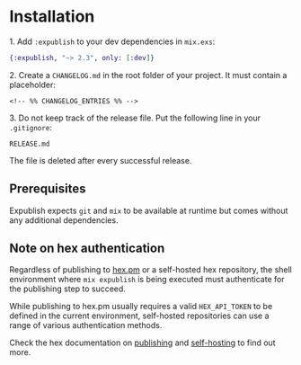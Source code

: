 # Installation

1\. Add `:expublish` to your dev dependencies in `mix.exs`:

```elixir
{:expublish, "~> 2.3", only: [:dev]}
```

2\. Create a `CHANGELOG.md` in the root folder of your project. It must contain a placeholder:

```text
<!-- %% CHANGELOG_ENTRIES %% -->
```

3\. Do not keep track of the release file. Put the following line in your `.gitignore`:

```text
RELEASE.md
```

The file is deleted after every successful release.

## Prerequisites

Expublish expects `git` and `mix` to be available at runtime but comes without any additional dependencies.

## Note on hex authentication

Regardless of publishing to [hex.pm](https://hex.pm/) or a self-hosted hex repository,
the shell environment where `mix expublish` is being executed must authenticate for
the publishing step to succeed.

While publishing to hex.pm usually requires a valid `HEX_API_TOKEN` to be defined
in the current environment, self-hosted repositories can use a range of various authentication methods.

Check the hex documentation on [publishing](https://hex.pm/docs/publish) and
[self-hosting](https://hex.pm/docs/self_hosting) to find out more.

